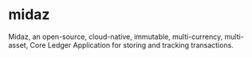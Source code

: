 # midaz
Midaz, an open-source, cloud-native, immutable, multi-currency, multi-asset, Core Ledger Application for storing and tracking transactions. 
